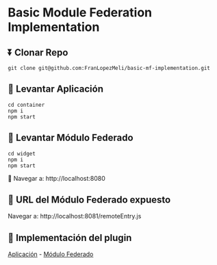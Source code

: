 # Basic Module Federation Implementation

## :arrow_double_down: Clonar Repo

```
git clone git@github.com:FranLopezMeli/basic-mf-implementation.git
```
## :rocket: Levantar Aplicación
```
cd container
npm i
npm start
```
## :rocket: Levantar Módulo Federado
```
cd widget
npm i
npm start
```

:eyes: Navegar a: http://localhost:8080

## :eyes: URL del Módulo Federado expuesto
Navegar a: http://localhost:8081/remoteEntry.js

## :eyes: Implementación del plugin

[Aplicación](https://github.com/FranLopezMeli/basic-mf-implementation/blob/main/container/config/webpack.dev.js#L15) - 
[Módulo Federado](https://github.com/FranLopezMeli/basic-mf-implementation/blob/main/widget/config/webpack.dev.js#L15)
